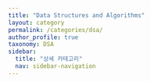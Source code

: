 ```yaml
---
title: "Data Structures and Algorithms"
layout: category
permalink: /categories/dsa/
author_profile: true
taxonomy: DSA
sidebar:
  title: "상세 카테고리"
  nav: sidebar-navigation
---
```

